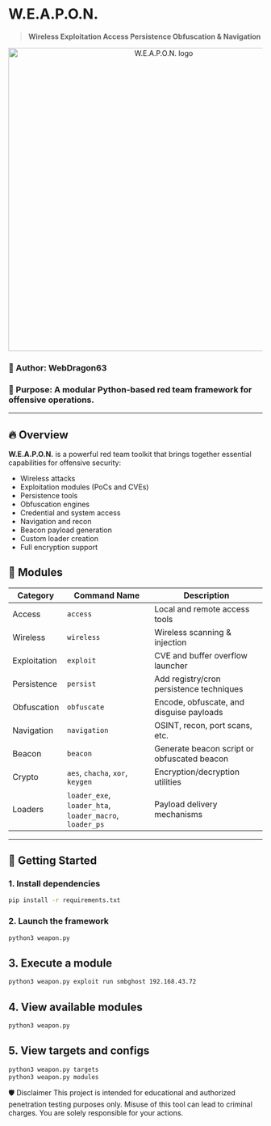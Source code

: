 # W.E.A.P.O.N.
> **Wireless Exploitation Access Persistence Obfuscation & Navigation**
<p align="center">
  <img src="https://github.com/user-attachments/assets/dc0fe0ae-af13-410c-85ca-f0d198d752ae" width="600" alt="W.E.A.P.O.N. logo">
</p>

### 👤 Author: WebDragon63  
### 🎯 Purpose: A modular Python-based red team framework for offensive operations.

---

## 🔥 Overview

**W.E.A.P.O.N.** is a powerful red team toolkit that brings together essential capabilities for offensive security:
- Wireless attacks
- Exploitation modules (PoCs and CVEs)
- Persistence tools
- Obfuscation engines
- Credential and system access
- Navigation and recon
- Beacon payload generation
- Custom loader creation
- Full encryption support



## 🧠 Modules

| Category      | Command Name     | Description                                 |
|---------------|------------------|---------------------------------------------|
| Access        | `access`         | Local and remote access tools               |
| Wireless      | `wireless`       | Wireless scanning & injection               |
| Exploitation  | `exploit`        | CVE and buffer overflow launcher            |
| Persistence   | `persist`        | Add registry/cron persistence techniques    |
| Obfuscation   | `obfuscate`      | Encode, obfuscate, and disguise payloads    |
| Navigation    | `navigation`     | OSINT, recon, port scans, etc.              |
| Beacon        | `beacon`         | Generate beacon script or obfuscated beacon |
| Crypto        | `aes`, `chacha`, `xor`, `keygen` | Encryption/decryption utilities |
| Loaders       | `loader_exe`, `loader_hta`, `loader_macro`, `loader_ps` | Payload delivery mechanisms |

---

## 🚀 Getting Started

### 1. Install dependencies
```bash
pip install -r requirements.txt
```
### 2. Launch the framework
```bash
python3 weapon.py
```
## 3. Execute a module
```bash
python3 weapon.py exploit run smbghost 192.168.43.72
```
## 4. View available modules
```bash
python3 weapon.py
```
## 5. View targets and configs
```bash
python3 weapon.py targets
python3 weapon.py modules
```
🛡 Disclaimer
This project is intended for educational and authorized penetration testing purposes only.
Misuse of this tool can lead to criminal charges. You are solely responsible for your actions.

